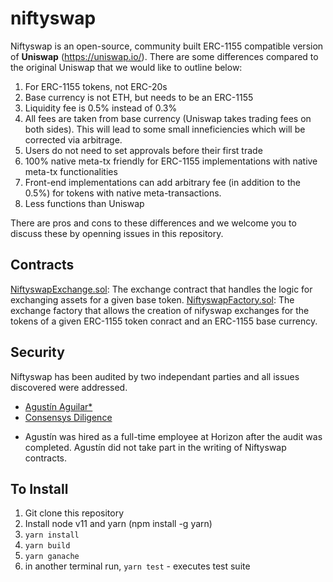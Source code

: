 niftyswap
=========

Niftyswap is an open-source, community built ERC-1155 compatible version of **Uniswap** (https://uniswap.io/). There are some differences compared to the original Uniswap that we would like to outline below:

1. For ERC-1155 tokens, not ERC-20s
2. Base currency is not ETH, but needs to be an ERC-1155
3. Liquidity fee is 0.5% instead of 0.3%
4. All fees are taken from base currency (Uniswap takes trading fees on both sides). This will lead to some small inneficiencies which will be corrected via arbitrage.
4. Users do not need to set approvals before their first trade
5. 100% native meta-tx friendly for ERC-1155 implementations with native meta-tx functionalities
6. Front-end implementations can add arbitrary fee (in addition to the 0.5%) for tokens with native meta-transactions.
7. Less functions than Uniswap

There are pros and cons to these differences and we welcome you to discuss these by openning issues in this repository.

## Contracts

[NiftyswapExchange.sol](https://github.com/arcadeum/niftyswap/blob/master/contracts/exchange/NiftyswapExchange.sol): The exchange contract that handles the logic for exchanging assets for a given base token.
[NiftyswapFactory.sol](https://github.com/arcadeum/niftyswap/blob/master/contracts/exchange/NiftyswapFactory.sol): The exchange factory that allows the creation of nifyswap exchanges for the tokens of a given ERC-1155 token conract and an ERC-1155 base currency.

## Security
Niftyswap has been audited by two independant parties and all issues discovered were addressed. 
- [Agustín Aguilar*](https://github.com/arcadeum/niftyswap/blob/master/audits/Security_Audit_Nitfyswap_Horizon_Games_1.pdf)
- [Consensys Diligence](https://github.com/arcadeum/niftyswap/blob/master/audits/April_2020_Balance_Patch_1.md) 

* Agustín was hired as a full-time employee at Horizon after the audit was completed. Agustín did not take part in the writing of Niftyswap contracts.

## To Install
1. Git clone this repository
2. Install node v11 and yarn (npm install -g yarn)
3. `yarn install`
4. `yarn build`
5. `yarn ganache`
6. in another terminal run, `yarn test` - executes test suite

